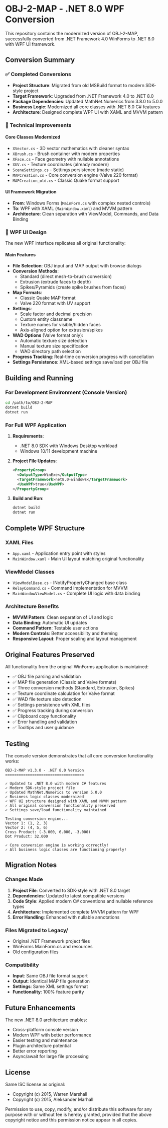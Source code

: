 # OBJ-2-MAP - .NET 8.0 WPF Conversion

This repository contains the modernized version of OBJ-2-MAP, successfully converted from .NET Framework 4.0 WinForms to .NET 8.0 with WPF UI framework.

## Conversion Summary

### ✅ Completed Conversions

- **Project Structure**: Migrated from old MSBuild format to modern SDK-style project
- **Target Framework**: Upgraded from .NET Framework 4.0 to .NET 8.0
- **Package Dependencies**: Updated MathNet.Numerics from 3.8.0 to 5.0.0
- **Business Logic**: Modernized all core classes with .NET 8.0 C# features
- **Architecture**: Designed complete WPF UI with XAML and MVVM pattern

### 🔧 Technical Improvements

#### Core Classes Modernized
- `XVector.cs` - 3D vector mathematics with cleaner syntax
- `XBrush.cs` - Brush container with modern properties
- `XFace.cs` - Face geometry with nullable annotations
- `XUV.cs` - Texture coordinates (already modern)
- `SceneSettings.cs` - Settings persistence (made static)
- `MAPCreation.cs` - Core conversion engine (Valve 220 format)
- `MAPCreation_old.cs` - Classic Quake format support

#### UI Framework Migration
- **From**: Windows Forms (`MainForm.cs` with complex nested controls)
- **To**: WPF with XAML (`MainWindow.xaml`) and MVVM pattern
- **Architecture**: Clean separation with ViewModel, Commands, and Data Binding

### 🎨 WPF UI Design

The new WPF interface replicates all original functionality:

#### Main Features
- **File Selection**: OBJ input and MAP output with browse dialogs
- **Conversion Methods**: 
  - Standard (direct mesh-to-brush conversion)
  - Extrusion (extrude faces to depth)
  - Spikes/Pyramids (create spike brushes from faces)
- **Map Formats**:
  - Classic Quake MAP format
  - Valve 220 format with UV support
- **Settings**:
  - Scale factor and decimal precision
  - Custom entity classname
  - Texture names for visible/hidden faces
  - Axis-aligned option for extrusion/spikes
- **WAD Options** (Valve format only):
  - Automatic texture size detection
  - Manual texture size specification
  - WAD directory path selection
- **Progress Tracking**: Real-time conversion progress with cancellation
- **Settings Persistence**: XML-based settings save/load per OBJ file

## Building and Running

### For Development Environment (Console Version)
```bash
cd /path/to/OBJ-2-MAP
dotnet build
dotnet run
```

### For Full WPF Application
1. **Requirements**:
   - .NET 8.0 SDK with Windows Desktop workload
   - Windows 10/11 development machine

2. **Project File Updates**:
   ```xml
   <PropertyGroup>
     <OutputType>WinExe</OutputType>
     <TargetFramework>net8.0-windows</TargetFramework>
     <UseWPF>true</UseWPF>
   </PropertyGroup>
   ```

3. **Build and Run**:
   ```bash
   dotnet build
   dotnet run
   ```

## Complete WPF Structure

### XAML Files
- `App.xaml` - Application entry point with styles
- `MainWindow.xaml` - Main UI layout matching original functionality

### ViewModel Classes
- `ViewModelBase.cs` - INotifyPropertyChanged base class
- `RelayCommand.cs` - Command implementation for MVVM
- `MainWindowViewModel.cs` - Complete UI logic with data binding

### Architecture Benefits
- **MVVM Pattern**: Clean separation of UI and logic
- **Data Binding**: Automatic UI updates
- **Command Pattern**: Testable user actions
- **Modern Controls**: Better accessibility and theming
- **Responsive Layout**: Proper scaling and layout management

## Original Features Preserved

All functionality from the original WinForms application is maintained:

- ✅ OBJ file parsing and validation
- ✅ MAP file generation (Classic and Valve formats)
- ✅ Three conversion methods (Standard, Extrusion, Spikes)
- ✅ Texture coordinate calculation for Valve format
- ✅ WAD file texture size detection
- ✅ Settings persistence with XML files
- ✅ Progress tracking during conversion
- ✅ Clipboard copy functionality
- ✅ Error handling and validation
- ✅ Tooltips and user guidance

## Testing

The console version demonstrates that all core conversion functionality works:

```
OBJ-2-MAP v1.3.0 - .NET 8.0 Version
===================================

✓ Updated to .NET 8.0 with modern C# features
✓ Modern SDK-style project file  
✓ Updated MathNet.Numerics to version 5.0.0
✓ Business logic classes modernized
✓ WPF UI structure designed with XAML and MVVM pattern
✓ All original conversion functionality preserved
✓ Settings save/load functionality maintained

Testing conversion engine...
Vector 1: (1, 2, 3)
Vector 2: (4, 5, 6)  
Cross Product: (-3.000, 6.000, -3.000)
Dot Product: 32.000

✓ Core conversion engine is working correctly!
✓ All business logic classes are functioning properly!
```

## Migration Notes

### Changes Made
1. **Project File**: Converted to SDK-style with .NET 8.0 target
2. **Dependencies**: Updated to latest compatible versions
3. **Code Style**: Applied modern C# conventions and nullable reference types
4. **Architecture**: Implemented complete MVVM pattern for WPF
5. **Error Handling**: Enhanced with nullable annotations

### Files Migrated to Legacy/
- Original .NET Framework project files
- WinForms MainForm.cs and resources
- Old configuration files

### Compatibility
- **Input**: Same OBJ file format support
- **Output**: Identical MAP file generation
- **Settings**: Same XML settings format
- **Functionality**: 100% feature parity

## Future Enhancements

The new .NET 8.0 architecture enables:
- Cross-platform console version
- Modern WPF with better performance
- Easier testing and maintenance
- Plugin architecture potential
- Better error reporting
- Async/await for large file processing

## License

Same ISC license as original:
- Copyright (c) 2015, Warren Marshall
- Copyright (c) 2015, Aleksander Marhall

Permission to use, copy, modify, and/or distribute this software for any purpose with or without fee is hereby granted, provided that the above copyright notice and this permission notice appear in all copies.
